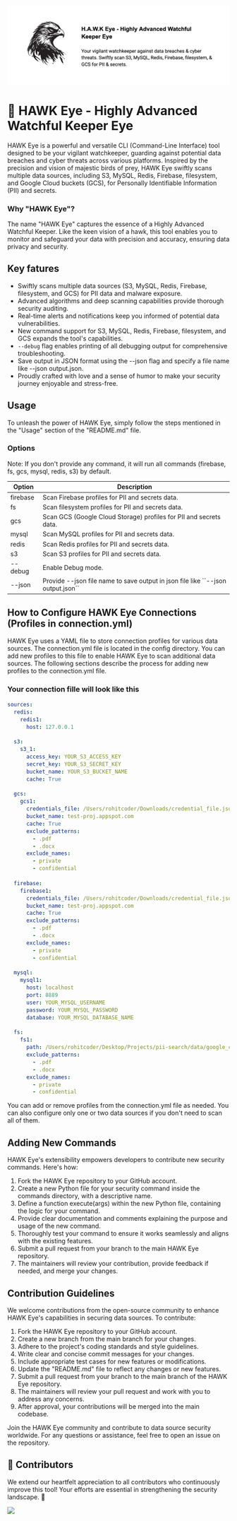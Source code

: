 ![HAWK Eye](images/banner.png)

# 🦅 HAWK Eye - Highly Advanced Watchful Keeper Eye

HAWK Eye is a powerful and versatile CLI (Command-Line Interface) tool designed to be your vigilant watchkeeper, guarding against potential data breaches and cyber threats across various platforms. Inspired by the precision and vision of majestic birds of prey, HAWK Eye swiftly scans multiple data sources, including S3, MySQL, Redis, Firebase, filesystem, and Google Cloud buckets (GCS), for Personally Identifiable Information (PII) and secrets.

### Why "HAWK Eye"?
The name "HAWK Eye" captures the essence of a Highly Advanced Watchful Keeper. Like the keen vision of a hawk, this tool enables you to monitor and safeguard your data with precision and accuracy, ensuring data privacy and security.

## Key fatures

- Swiftly scans multiple data sources (S3, MySQL, Redis, Firebase, filesystem, and GCS) for PII data and malware exposure.
- Advanced algorithms and deep scanning capabilities provide thorough security auditing.
- Real-time alerts and notifications keep you informed of potential data vulnerabilities.
- New command support for S3, MySQL, Redis, Firebase, filesystem, and GCS expands the tool's capabilities.
- ``--debug`` flag enables printing of all debugging output for comprehensive troubleshooting.
- Save output in JSON format using the --json flag and specify a file name like --json output.json.
- Proudly crafted with love and a sense of humor to make your security journey enjoyable and stress-free.

## Usage
To unleash the power of HAWK Eye, simply follow the steps mentioned in the "Usage" section of the "README.md" file.

### Options
Note: If you don't provide any command, it will run all commands (firebase, fs, gcs, mysql, redis, s3) by default.
<table>
   <thead>
      <tr>
         <th>Option</th>
         <th>Description</th>
      </tr>
   </thead>
   <tbody>
      <tr>
         <td>
           firebase
         </td>
         <td>Scan Firebase profiles for PII and secrets data.</td>
      </tr>
      <tr>
         <td>
            fs
            <commit_id>
         </td>
         <td>Scan filesystem profiles for PII and secrets data.</td>
      </tr>
      <tr>
         <td>
            gcs
         </td>
         <td>Scan GCS (Google Cloud Storage) profiles for PII and secrets data.</td>
      </tr>
      <tr>
         <td>
            mysql
         <td>Scan MySQL profiles for PII and secrets data.</td>
      </tr>
      <tr>
         <td>
            redis
         </td>
         <td>Scan Redis profiles for PII and secrets data.</td>
      </tr>
      <tr>
         <td>
            s3
          </td>
         <td>Scan S3 profiles for PII and secrets data.</td>
      </tr>
      <tr>
         <td>--debug</td>
         <td>Enable Debug mode.</td>
      </tr>
      <tr>
         <td>--json</td>
         <td>Provide --json file name to save output in json file like ``--json output.json``</td>
      </tr>
   </tbody>
</table>

## How to Configure HAWK Eye Connections (Profiles in connection.yml)

HAWK Eye uses a YAML file to store connection profiles for various data sources. The connection.yml file is located in the config directory. You can add new profiles to this file to enable HAWK Eye to scan additional data sources. The following sections describe the process for adding new profiles to the connection.yml file.

### Your connection fille will look like this

```yaml
sources:
  redis:
    redis1:
      host: 127.0.0.1

  s3:
    s3_1:
      access_key: YOUR_S3_ACCESS_KEY
      secret_key: YOUR_S3_SECRET_KEY
      bucket_name: YOUR_S3_BUCKET_NAME
      cache: True

  gcs:
    gcs1:
      credentials_file: /Users/rohitcoder/Downloads/credential_file.json
      bucket_name: test-proj.appspot.com
      cache: True
      exclude_patterns:
        - .pdf
        - .docx
      exclude_names:
        - private
        - confidential

  firebase:
    firebase1:
      credentials_file: /Users/rohitcoder/Downloads/credential_file.json
      bucket_name: test-proj.appspot.com
      cache: True
      exclude_patterns:
        - .pdf
        - .docx
      exclude_names:
        - private
        - confidential

  mysql:
    mysql1:
      host: localhost
      port: 8889
      user: YOUR_MYSQL_USERNAME
      password: YOUR_MYSQL_PASSWORD
      database: YOUR_MYSQL_DATABASE_NAME

  fs:
    fs1:
      path: /Users/rohitcoder/Desktop/Projects/pii-search/data/google_cloud_storage/
      exclude_patterns:
        - .pdf
        - .docx
      exclude_names:
        - private
        - confidential
```

You can add or remove profiles from the connection.yml file as needed. You can also configure only one or two data sources if you don't need to scan all of them.

## Adding New Commands
HAWK Eye's extensibility empowers developers to contribute new security commands. Here's how:

1. Fork the HAWK Eye repository to your GitHub account.
2. Create a new Python file for your security command inside the commands directory, with a descriptive name.
3. Define a function execute(args) within the new Python file, containing the logic for your command.
4. Provide clear documentation and comments explaining the purpose and usage of the new command.
5. Thoroughly test your command to ensure it works seamlessly and aligns with the existing features.
6. Submit a pull request from your branch to the main HAWK Eye repository.
7. The maintainers will review your contribution, provide feedback if needed, and merge your changes.

## Contribution Guidelines
We welcome contributions from the open-source community to enhance HAWK Eye's capabilities in securing data sources. To contribute:

1. Fork the HAWK Eye repository to your GitHub account.
2. Create a new branch from the main branch for your changes.
3. Adhere to the project's coding standards and style guidelines.
4. Write clear and concise commit messages for your changes.
5. Include appropriate test cases for new features or modifications.
6. Update the "README.md" file to reflect any changes or new features.
7. Submit a pull request from your branch to the main branch of the HAWK Eye repository.
8. The maintainers will review your pull request and work with you to address any concerns.
9. After approval, your contributions will be merged into the main codebase.

Join the HAWK Eye community and contribute to data source security worldwide. For any questions or assistance, feel free to open an issue on the repository.



## 💪 Contributors
We extend our heartfelt appreciation to all contributors who continuously improve this tool! Your efforts are essential in strengthening the security landscape. 🙏

<a href="https://github.com/rohitcoder/hawk-eye/graphs/contributors">
  <img src="https://contrib.rocks/image?repo=rohitcoder/hawk-eye" />
</a>
